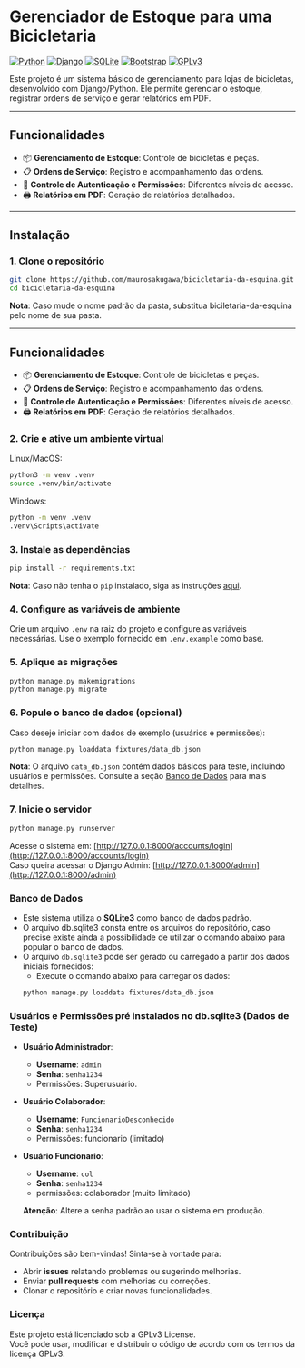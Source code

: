 
# Gerenciador de Estoque para uma Bicicletaria

[![Python](https://img.shields.io/badge/Python-3.10%2B-blue)](https://www.python.org/) [![Django](https://img.shields.io/badge/Django-4.x-green)](https://www.djangoproject.com/) [![SQLite](https://img.shields.io/badge/SQLite-3-lightgrey)](https://www.sqlite.org/) [![Bootstrap](https://img.shields.io/badge/Bootstrap-5.x-purple)](https://getbootstrap.com/) [![GPLv3](https://img.shields.io/badge/License-GPLv3-blue)](https://www.gnu.org/licenses/gpl-3.0.html)


Este projeto é um sistema básico de gerenciamento para lojas de bicicletas, desenvolvido com Django/Python. Ele permite gerenciar o estoque, registrar ordens de serviço e gerar relatórios em PDF.

---

## **Funcionalidades**

- 📦 **Gerenciamento de Estoque**: Controle de bicicletas e peças.
- 📋 **Ordens de Serviço**: Registro e acompanhamento das ordens.
- 🔐 **Controle de Autenticação e Permissões**: Diferentes níveis de acesso.
- 🖨️ **Relatórios em PDF**: Geração de relatórios detalhados.

---

## **Instalação**

### **1. Clone o repositório**
```bash
git clone https://github.com/maurosakugawa/bicicletaria-da-esquina.git
cd bicicletaria-da-esquina
```
**Nota**: Caso mude o nome padrão da pasta, substitua biciletaria-da-esquina pelo nome de sua pasta.

----------

## **Funcionalidades**

-   📦 **Gerenciamento de Estoque**: Controle de bicicletas e peças.
-   📋 **Ordens de Serviço**: Registro e acompanhamento das ordens.
-   🔐 **Controle de Autenticação e Permissões**: Diferentes níveis de acesso.
-   🖨️ **Relatórios em PDF**: Geração de relatórios detalhados.



### **2. Crie e ative um ambiente virtual**

Linux/MacOS:
```bash
python3 -m venv .venv
source .venv/bin/activate
```
Windows:
```bash
python -m venv .venv
.venv\Scripts\activate
```
### 3. Instale as dependências
```bash
pip install -r requirements.txt
```
**Nota**: Caso não tenha o `pip` instalado, siga as instruções [aqui](https://pip.pypa.io/en/stable/installation/).

### **4. Configure as variáveis de ambiente**

Crie um arquivo `.env` na raiz do projeto e configure as variáveis necessárias. Use o exemplo fornecido em `.env.example` como base.

### 5. Aplique as migrações
```bash
python manage.py makemigrations
python manage.py migrate
```

### **6. Popule o banco de dados (opcional)**

Caso deseje iniciar com dados de exemplo (usuários e permissões):
```bash
python manage.py loaddata fixtures/data_db.json
```
**Nota**: O arquivo `data_db.json` contém dados básicos para teste, incluindo usuários e permissões. Consulte a seção [Banco de Dados](#banco-de-dados) para mais detalhes.

### 7. Inicie o servidor
```bash
python manage.py runserver
```
Acesse o sistema em: [http://127.0.0.1:8000/accounts/login](http://127.0.0.1:8000/accounts/login)  
Caso queira acessar o Django Admin: [http://127.0.0.1:8000/admin](http://127.0.0.1:8000/admin)
### Banco de Dados

-   Este sistema utiliza o **SQLite3** como banco de dados padrão.
- O arquivo db.sqlite3 consta entre os arquivos do repositório, caso precise existe ainda a possibilidade de utilizar o comando abaixo para popular o banco de dados.
-   O arquivo `db.sqlite3` pode ser gerado ou carregado a partir dos dados iniciais fornecidos:
	- Execute o comando abaixo para carregar os dados:
	```bash
	python manage.py loaddata fixtures/data_db.json
	```
### **Usuários e Permissões pré instalados no db.sqlite3 (Dados de Teste)**

-   **Usuário Administrador**:
    -   **Username**: `admin`
    -   **Senha**: `senha1234`
    -   Permissões: Superusuário.
-   **Usuário Colaborador**:
    -   **Username**: `FuncionarioDesconhecido`
    -   **Senha**: `senha1234`
    -  Permissões: funcionario (limitado)
-   **Usuário Funcionario**:
    -   **Username**: `col`
    -   **Senha**: `senha1234`
    - permissões: colaborador (muito limitado)

    **Atenção**: Altere a senha padrão ao usar o sistema em produção.

### **Contribuição**

Contribuições são bem-vindas! Sinta-se à vontade para:

-   Abrir **issues** relatando problemas ou sugerindo melhorias.
-   Enviar **pull requests** com melhorias ou correções.
-   Clonar o repositório e criar novas funcionalidades.

### **Licença**

Este projeto está licenciado sob a GPLv3 License.  
Você pode usar, modificar e distribuir o código de acordo com os termos da licença GPLv3.

